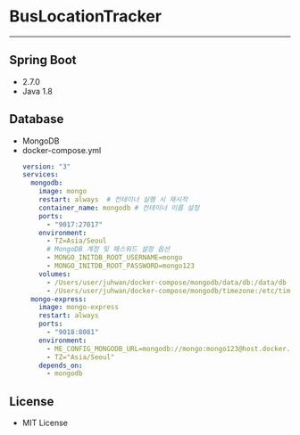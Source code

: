 # BusLocationTracker
*****

## Spring Boot
- 2.7.0
- Java 1.8

## Database
- MongoDB
- docker-compose.yml
    ```yaml
    version: "3"
    services:
      mongodb:
        image: mongo
        restart: always  # 컨테이너 실행 시 재시작
        container_name: mongodb # 컨테이너 이름 설정
        ports:
          - "9017:27017"
        environment:
          - TZ=Asia/Seoul
          # MongoDB 계정 및 패스워드 설정 옵션
          - MONGO_INITDB_ROOT_USERNAME=mongo
          - MONGO_INITDB_ROOT_PASSWORD=mongo123
        volumes:
          - /Users/user/juhwan/docker-compose/mongodb/data/db:/data/db
          - /Users/user/juhwan/docker-compose/mongodb/timezone:/etc/timezone
      mongo-express:
        image: mongo-express
        restart: always
        ports:
          - "9018:8081"
        environment:
          - ME_CONFIG_MONGODB_URL=mongodb://mongo:mongo123@host.docker.internal:9017/
          - TZ="Asia/Seoul"
        depends_on:
          - mongodb
    ```

## License
- MIT License
